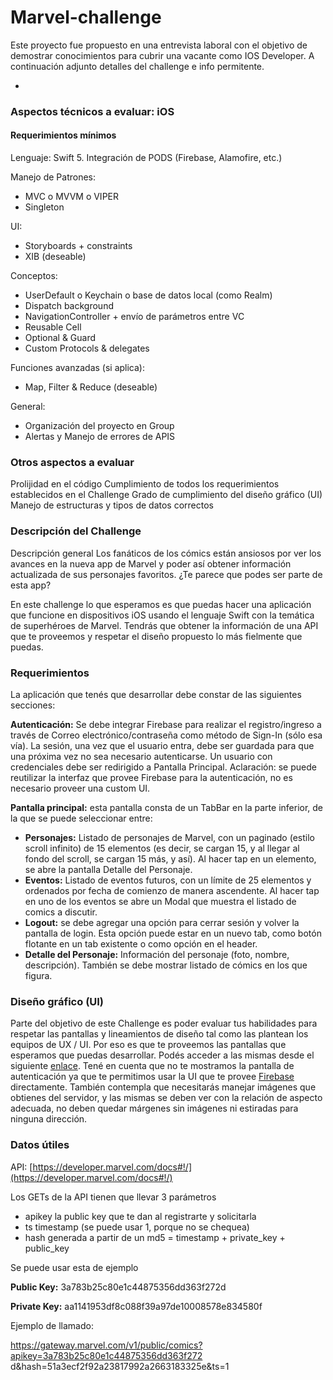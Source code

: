 # Marvel-challenge


Este proyecto fue propuesto en una entrevista laboral con el objetivo de demostrar conocimientos para cubrir una vacante como IOS Developer.
A continuación adjunto detalles del challenge e info permitente.

-

### Aspectos técnicos a evaluar: iOS
#### Requerimientos mínimos
Lenguaje: Swift 5.
Integración de PODS (Firebase, Alamofire, etc.) 

Manejo de Patrones:

 - MVC o MVVM o VIPER 
 - Singleton  

UI:

- Storyboards + constraints
- XIB (deseable)

Conceptos:

- UserDefault o Keychain o base de datos local (como Realm)
- Dispatch background
- NavigationController + envío de parámetros entre VC
- Reusable Cell
- Optional & Guard
- Custom Protocols & delegates

Funciones avanzadas (si aplica):

- Map, Filter & Reduce (deseable)

General: 

- Organización del proyecto en Group
- Alertas y Manejo de errores de APIS

### Otros aspectos a evaluar

Prolijidad en el código
Cumplimiento de todos los requerimientos establecidos en el Challenge Grado de cumplimiento del diseño gráfico (UI)
Manejo de estructuras y tipos de datos correctos

### Descripción del Challenge

Descripción general
Los fanáticos de los cómics están ansiosos por ver los avances en la nueva app de Marvel y poder así obtener información actualizada de sus personajes favoritos. ¿Te parece que podes ser parte de esta app?

En este challenge lo que esperamos es que puedas hacer una aplicación que funcione en dispositivos iOS usando el lenguaje Swift con la temática de superhéroes de Marvel. Tendrás que obtener la información de una API que te proveemos y respetar el diseño propuesto lo más fielmente que puedas.


### Requerimientos

La aplicación que tenés que desarrollar debe constar de las siguientes secciones:

__Autenticación:__ Se debe integrar Firebase para realizar el registro/ingreso a través de Correo electrónico/contraseña como método de Sign-In (sólo esa vía). La sesión, una vez que el usuario entra, debe ser guardada para que una próxima vez no sea necesario autenticarse. Un usuario con credenciales debe ser redirigido a Pantalla Principal. Aclaración: se puede reutilizar la interfaz que provee Firebase para la autenticación, no es necesario proveer una custom UI.

__Pantalla principal:__ esta pantalla consta de un TabBar en la parte inferior, de la que se puede seleccionar entre:

- __Personajes:__ Listado de personajes de Marvel, con un paginado (estilo scroll infinito) de 15 elementos (es decir, se cargan 15, y al llegar al fondo del scroll, se cargan 15 más, y así). Al hacer tap en un elemento, se abre la pantalla Detalle del Personaje.
- __Eventos:__ Listado de eventos futuros, con un límite de 25 elementos y ordenados por fecha de comienzo de manera ascendente. Al hacer tap en uno de los eventos se abre un Modal que muestra el listado de comics a discutir.
- __Logout:__ se debe agregar una opción para cerrar sesión y volver la pantalla de login. Esta opción puede estar en un nuevo tab, como botón flotante en un tab existente o como opción en el header.
- __Detalle del Personaje:__ Información del personaje (foto, nombre, descripción). También se debe mostrar listado de cómics en los que figura.


### Diseño gráfico (UI)

Parte del objetivo de este Challenge es poder evaluar tus habilidades para respetar las pantallas y lineamientos de diseño tal como las plantean los equipos de UX / UI. Por eso es que te proveemos las pantallas que esperamos que puedas desarrollar. 
Podés acceder a las mismas desde el siguiente [enlace](https://xd.adobe.com/view/28d32f5a-e451-4565-9e4e-7c388ebc100a-7d80/). Tené en cuenta que no te mostramos la pantalla de autenticación ya que te permitimos usar la UI que te provee [Firebase](https://firebase.google.com/docs/auth/ios/firebaseui) directamente.
También contempla que necesitarás manejar imágenes que obtienes del servidor, y las mismas se deben ver con la relación de aspecto adecuada, no deben quedar márgenes sin imágenes ni estiradas para ninguna dirección.


### Datos útiles
API: [https://developer.marvel.com/docs#!/](https://developer.marvel.com/docs#!/)

Los GETs de la API tienen que llevar 3 parámetros

- apikey la public key que te dan al registrarte y solicitarla
- ts timestamp (se puede usar 1, porque no se chequea)
- hash generada a partir de un md5 = timestamp + private_key + public_key

Se puede usar esta de ejemplo

__Public Key:__ 3a783b25c80e1c44875356dd363f272d

__Private Key:__ aa1141953df8c088f39a97de10008578e834580f 

Ejemplo de llamado:

https://gateway.marvel.com/v1/public/comics?apikey=3a783b25c80e1c44875356dd363f272 d&hash=51a3ecf2f92a23817992a2663183325e&ts=1
